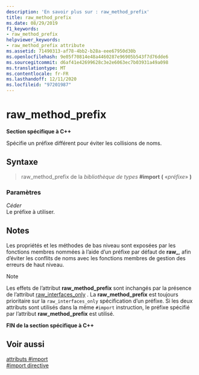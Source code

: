 ```yaml
---
description: 'En savoir plus sur : raw_method_prefix'
title: raw_method_prefix
ms.date: 08/29/2019
f1_keywords:
- raw_method_prefix
helpviewer_keywords:
- raw_method_prefix attribute
ms.assetid: 71490313-af78-4bb2-b28a-eee67950d30b
ms.openlocfilehash: 9e05f70814e48a4460287e96905b543f7d76dde6
ms.sourcegitcommit: d6af41e42699628c3e2e6063ec7b03931a49a098
ms.translationtype: MT
ms.contentlocale: fr-FR
ms.lasthandoff: 12/11/2020
ms.locfileid: "97201987"
---
```

# <a name="raw_method_prefix"></a>raw_method_prefix

**Section spécifique à C++**

Spécifie un préfixe différent pour éviter les collisions de noms.

## <a name="syntax"></a>Syntaxe

> raw_method_prefix de la *bibliothèque de types* **#import** **(** «*préfixe*» **)**

### <a name="parameters"></a>Paramètres

*Céder*\
Le préfixe à utiliser.

## <a name="remarks"></a>Notes

Les propriétés et les méthodes de bas niveau sont exposées par les fonctions membres nommées à l’aide d’un préfixe par défaut de **raw_**, afin d’éviter les conflits de noms avec les fonctions membres de gestion des erreurs de haut niveau.

> [!NOTE]
> Les effets de l’attribut **raw_method_prefix** sont inchangés par la présence de l’attribut [raw_interfaces_only](raw-interfaces-only.md) . La **raw_method_prefix** est toujours prioritaire sur la `raw_interfaces_only` spécification d’un préfixe. Si les deux attributs sont utilisés dans la même `#import` instruction, le préfixe spécifié par l’attribut **raw_method_prefix** est utilisé.

**FIN de la section spécifique à C++**

## <a name="see-also"></a>Voir aussi

[attributs #import](../preprocessor/hash-import-attributes-cpp.md)\
[#import directive](../preprocessor/hash-import-directive-cpp.md)
